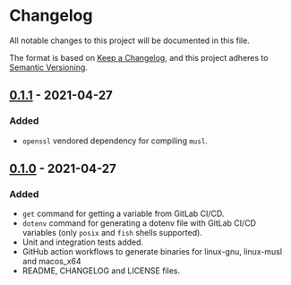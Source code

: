 # Changelog
All notable changes to this project will be documented in this file.

The format is based on [Keep a Changelog](https://keepachangelog.com/en/1.0.0/),
and this project adheres to [Semantic Versioning](https://semver.org/spec/v2.0.0.html).

## [0.1.1](https://github.com/pedrodotmc/gitlab-rescue/releases/tag/0.1.1) - 2021-04-27
### Added
- `openssl` vendored dependency for compiling `musl`.

## [0.1.0](https://github.com/pedrodotmc/gitlab-rescue/releases/tag/0.1.0) - 2021-04-27
### Added
- `get` command for getting a variable from GitLab CI/CD.
- `dotenv` command for generating a dotenv file with GitLab CI/CD variables (only `posix` and `fish` shells supported).
- Unit and integration tests added.
- GitHub action workflows to generate binaries for linux-gnu, linux-musl and macos_x64
- README, CHANGELOG and LICENSE files.
